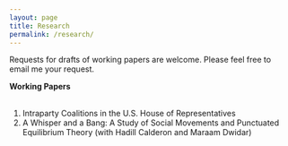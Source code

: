 ```yaml
---
layout: page
title: Research
permalink: /research/
---
```

Requests for drafts of working papers are welcome. Please feel free to email me your request.

**Working Papers** <br><br>
1. Intraparty Coalitions in the U.S. House of Representatives
2. A Whisper and a Bang: A Study of Social Movements and Punctuated Equilibrium Theory (with Hadill Calderon and Maraam Dwidar)
